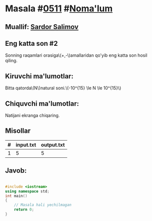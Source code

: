 
<h1>Masala #<a href="https://robocontest.uz/tasks/0511">0511</a> #<a href="https://robocontest.uz/tasks?category=1">Noma'lum</a></h1>
<h2> Muallif: <a href="https://robocontest.uz/profile/ds_forrest">Sardor Salimov</a></h2>
<h2>Eng katta son #2</h2>
<p>Sonning raqamlari orasiga\(+,-\)amallaridan qo'yib eng katta son hosil qiling.</p>
<h2>Kiruvchi ma'lumotlar:</h2>
<p>Bitta qatorda\(N\)natural soni.\(-10^{15} \le N \le 10^{15}\)</p>
<h2>Chiquvchi ma'lumotlar:</h2>
<p>Natijani ekranga chiqaring.</p>
<h2>Misollar</h2>
<table>
    <thead>
        <tr>
            <th>#</th>
            <th>input.txt</th>
            <th>output.txt</th>
        </tr>
    </thead>
    <tbody>
            <tr>
                <td>1</td>
                <td>5</td>
                <td>5</td>
            </tr>
    </tbody>
    </table>
    
<h2>Javob:</h2>

######
```cpp
#include <iostream>
using namespace std;
int main()
{
    // Masala hali yechilmagan
    return 0;
}
```
